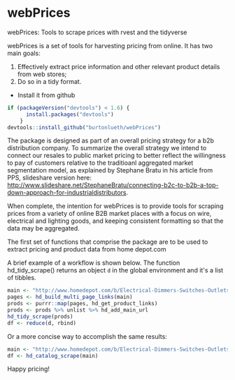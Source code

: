 # webPrices
webPrices: Tools to scrape prices with rvest and the tidyverse

webPrices is a set of tools for harvesting pricing from online. It has two main goals:

 1. Effectively extract price information and other relevant product details from web stores;
 2. Do so in a tidy format.

-   Install it from github

``` r
if (packageVersion("devtools") < 1.6) {
      install.packages("devtools")
    }
devtools::install_github("burtonlueth/webPrices")
```

The package is designed as part of an overall pricing strategy for a b2b distribution company. To summarize the overall
strategy we intend to connect our resales to public market pricing to better reflect the willingness to pay of customers 
relative to the traditioanl aggregated market segmentation model, as explained by Stephane Bratu in his article from PPS, 
slideshare version here: http://www.slideshare.net/StephaneBratu/connecting-b2c-to-b2b-a-top-down-approach-for-industrialdistributors.

When complete, the intention for webPrices is to provide tools for scraping prices from a variety of online B2B market places
with a focus on wire, electrical and lighting goods, and keeping consistent formatting so that the data may be aggregated. 

The first set of functions that comprise the package are to be used to extract pricing and product data from home depot.com

A brief example of a workflow is shown below. The function hd_tidy_scrape() returns an object ```d``` in the global
environment and it's a list of tibbles.


``` r
main <- "http://www.homedepot.com/b/Electrical-Dimmers-Switches-Outlets/N-5yc1vZc34h"
pages <- hd_build_multi_page_links(main)
prods <- purrr::map(pages, hd_get_product_links)
prods <- prods %>% unlist %>% hd_add_main_url
hd_tidy_scrape(prods)
df <- reduce(d, rbind)
```
Or a more concise way to accomplish the same results:

``` r
main <- "http://www.homedepot.com/b/Electrical-Dimmers-Switches-Outlets/N-5yc1vZc34h"
df <- hd_catalog_scrape(main)
```

Happy pricing!

